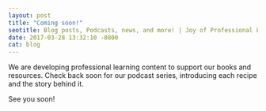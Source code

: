 ```yaml
---
layout: post
title: "Coming soon!"
seotitle: Blog posts, Podcasts, news, and more! | Joy of Professional Learning
date: 2017-03-28 13:32:10 -0800
cat: blog
---
```


We are developing professional learning content to support our books and resources. Check back soon for our podcast series, introducing each recipe and the story behind it.

See you soon! 
